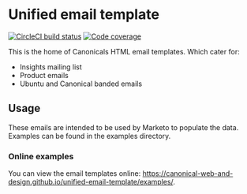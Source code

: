 # Unified email template
[![CircleCI build status](https://circleci.com/gh/canonical-web-and-design/unified-email-template.svg?style=shield)](https://circleci.com/gh/canonical-web-and-design/unified-email-template) [![Code coverage](https://codecov.io/gh/canonical-web-and-design/unified-email-template/branch/master/graph/badge.svg)](https://codecov.io/gh/canonical-web-and-design/unified-email-template)

This is the home of Canonicals HTML email templates. Which cater for:

- Insights mailing list
- Product emails
- Ubuntu and Canonical banded emails

## Usage
These emails are intended to be used by Marketo to populate the data. Examples can be found in the examples directory.

### Online examples
You can view the email templates online: https://canonical-web-and-design.github.io/unified-email-template/examples/.
